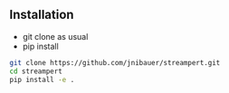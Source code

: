 ## Installation
- git clone as usual
- pip install
```bash
git clone https://github.com/jnibauer/streampert.git
cd streampert
pip install -e .
```
